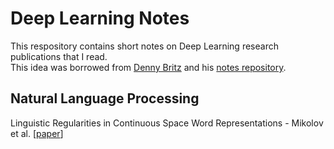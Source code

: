 # Deep Learning Notes
This respository contains short notes on Deep Learning research publications that I read.   
This idea was borrowed from [Denny Britz](https://github.com/dennybritz) and his [notes repository](https://github.com/dennybritz/deeplearning-papernotes).


## Natural Language Processing
Linguistic Regularities in Continuous Space Word Representations - Mikolov et al. [[paper](https://www.aclweb.org/anthology/N13-1090)]
